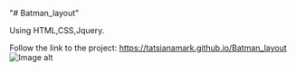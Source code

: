 "# Batman_layout" 
 
 Using HTML,CSS,Jquery.
 
Follow the link to the project: https://tatsianamark.github.io/Batman_layout
![Image alt](https://github.com/tatsianamark/Batman_layout/raw/master/../img/main-bg.png)

